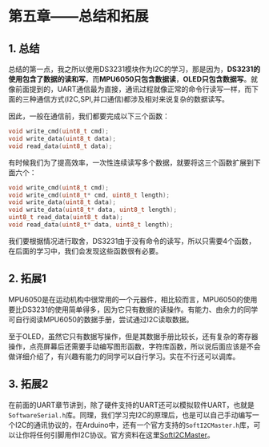 # 第五章——总结和拓展

## 1. 总结

总结的第一点，我之所以使用DS3231模块作为I2C的学习，那是因为，**DS3231的使用包含了数据的读和写**，而**MPU6050只包含数据读**，**OLED只包含数据写**。就像前面提到的，UART通信最为直接，通讯过程就像正常的命令行读写一样，而下面的三种通信方式(I2C,SPI,并口通信)都涉及相对来说复杂的数据读写。

因此，一般在通信前，我们都要完成以下三个函数：

```cpp
void write_cmd(uint8_t cmd);
void write_data(uint8_t data);
void read_data(uint8_t data);
```

有时候我们为了提高效率，一次性连续读写多个数据，就要将这三个函数扩展到下面六个：


```cpp
void write_cmd(uint8_t cmd);
void write_cmd(uint8_t* cmd, uint8_t length);
void write_data(uint8_t data);
void write_data(uint8_t* data, uint8_t length);
uint8_t read_data(uint8_t data);
void read_data(uint8_t* data, uint8_t length);
```

我们要根据情况进行取舍，DS3231由于没有命令的读写，所以只需要4个函数，在后面的学习中，我们会发现这些函数很有必要。

## 2. 拓展1

MPU6050是在运动机构中很常用的一个元器件，相比较而言，MPU6050的使用要比DS3231的使用简单得多，因为它只有数据的读操作。有能力、由余力的同学可自行阅读MPU6050的数据手册，尝试通过I2C读取数据。

至于OLED，虽然它只有数据写操作，但是其数据手册比较长，还有复杂的寄存器操作，点亮屏幕后还需要手动编写图形函数，字符库函数，所以说后面应该是不会做详细介绍了，有兴趣有能力的同学可以自行学习。实在不行还可以调库。

## 3. 拓展2

在前面的UART章节讲到，除了硬件支持的UART还可以模拟软件UART，也就是`SoftwareSerial.h`库。同理，我们学习完I2C的原理后，也是可以自己手动编写一个I2C的通讯协议的，在Arduino中，还有一个官方支持的`SoftI2CMaster.h`库，可以让你将任何引脚用作I2C协议。官方资料在这里[SoftI2CMaster](https://github.com/felias-fogg/SoftI2CMaster)。